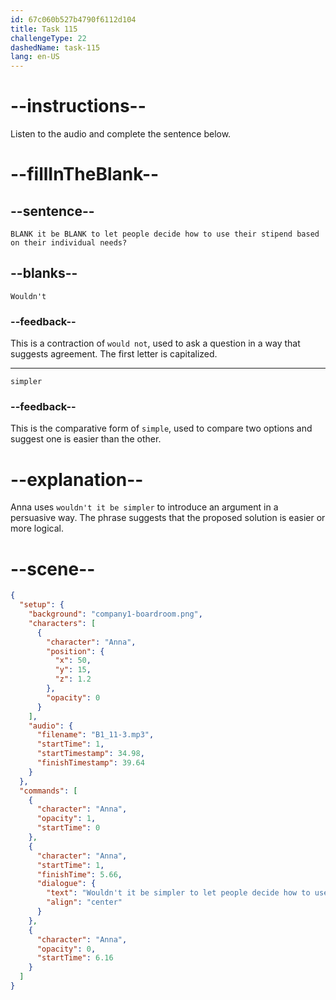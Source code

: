 ```yaml
---
id: 67c060b527b4790f6112d104
title: Task 115
challengeType: 22
dashedName: task-115
lang: en-US
---
```


<!-- (Audio) Anna: Wouldn't it be simpler to let people decide how to use their stipend based on their individual needs? -->

# --instructions--

Listen to the audio and complete the sentence below.

# --fillInTheBlank--

## --sentence--

`BLANK it be BLANK to let people decide how to use their stipend based on their individual needs?`

## --blanks--

`Wouldn't`

### --feedback--

This is a contraction of `would not`, used to ask a question in a way that suggests agreement. The first letter is capitalized.

---

`simpler`

### --feedback--

This is the comparative form of `simple`, used to compare two options and suggest one is easier than the other.

# --explanation--

Anna uses `wouldn't it be simpler` to introduce an argument in a persuasive way. The phrase suggests that the proposed solution is easier or more logical.

# --scene--

```json
{
  "setup": {
    "background": "company1-boardroom.png",
    "characters": [
      {
        "character": "Anna",
        "position": {
          "x": 50,
          "y": 15,
          "z": 1.2
        },
        "opacity": 0
      }
    ],
    "audio": {
      "filename": "B1_11-3.mp3",
      "startTime": 1,
      "startTimestamp": 34.98,
      "finishTimestamp": 39.64
    }
  },
  "commands": [
    {
      "character": "Anna",
      "opacity": 1,
      "startTime": 0
    },
    {
      "character": "Anna",
      "startTime": 1,
      "finishTime": 5.66,
      "dialogue": {
        "text": "Wouldn't it be simpler to let people decide how to use their stipend based on their individual needs?",
        "align": "center"
      }
    },
    {
      "character": "Anna",
      "opacity": 0,
      "startTime": 6.16
    }
  ]
}
```
